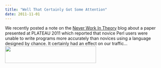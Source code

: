 ```yaml
---
title: "Well That Certainly Got Some Attention"
date: 2011-11-01
---
```

We recently posted a note on the <a href="http://www.neverworkintheory.org/?p=197">Never Work In Theory</a> blog about a paper presented at PLATEAU 2011 which reported that novice Perl users were unable to write programs more accurately than novices using a language designed by chance. It certainly had an effect on our traffic…
<img src="@root/files/2011/11/analytics-300x56.png" width="300" height="56" class="centered">
